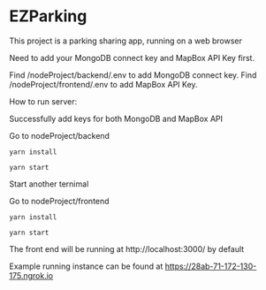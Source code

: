 # EZParking
This project is a parking sharing app, running on a web browser

Need to add your MongoDB connect key and MapBox API Key first.

Find /nodeProject/backend/.env to add MongoDB connect key.
Find /nodeProject/frontend/.env to add MapBox API Key.

How to run server:

Successfully add keys for both MongoDB and MapBox API

Go to nodeProject/backend

```
yarn install
```
```
yarn start
```

Start another ternimal

Go to nodeProject/frontend

```
yarn install
```
```
yarn start
```

The front end will be running at http://localhost:3000/ by default

Example running instance can be found at https://28ab-71-172-130-175.ngrok.io
